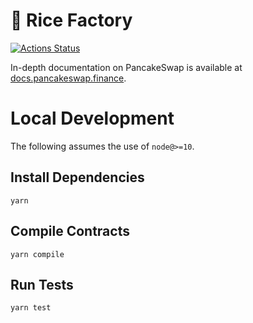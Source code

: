 # 🍚 Rice Factory

[![Actions Status](https://github.com/pancakeswap/pancake-swap-core/workflows/CI/badge.svg)](https://github.com/pancakeswap/pancake-swap-core/actions)

In-depth documentation on PancakeSwap is available at [docs.pancakeswap.finance](https://docs.pancakeswap.finance/).

# Local Development

The following assumes the use of `node@>=10`.

## Install Dependencies

`yarn`

## Compile Contracts

`yarn compile`

## Run Tests

`yarn test`
